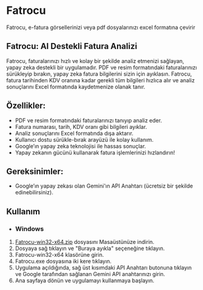 # Fatrocu
Fatrocu, e-fatura görsellerinizi veya pdf dosyalarınızı excel formatına çevirir

## Fatrocu: AI Destekli Fatura Analizi

Fatrocu, faturalarınızı hızlı ve kolay bir şekilde analiz etmenizi sağlayan, yapay zeka destekli bir uygulamadır. PDF ve resim formatındaki faturalarınızı sürükleyip bırakın, yapay zeka fatura bilgilerini sizin için ayıklasın. Fatrocu, fatura tarihinden KDV oranına kadar gerekli tüm bilgileri hızlıca alır ve analiz sonuçlarını Excel formatında kaydetmenize olanak tanır.

## Özellikler:

- PDF ve resim formatındaki faturalarınızı tanıyıp analiz eder.
- Fatura numarası, tarih, KDV oranı gibi bilgileri ayıklar.
- Analiz sonuçlarını Excel formatında dışa aktarır.
- Kullanıcı dostu sürükle-bırak arayüzü ile kolay kullanım.
- Google’ın yapay zeka teknolojisi ile hassas sonuçlar.
- Yapay zekanın gücünü kullanarak fatura işlemlerinizi hızlandırın!

## Gereksinimler:

- Google’ın yapay zekası olan Gemini'ın API Anahtarı (ücretsiz bir şekilde edinebilirsiniz).

## Kullanım
- ### Windows
 1. <a href="https://github.com/Nec0ti/Fatrocu/releases/download/release/fatrocu-win32-x64.zip">Fatrocu-win32-x64.zip</a> dosyasını Masaüstünüze indirin.
 2. Dosyaya sağ tıklayın ve "Buraya ayıkla" seçeneğine tıklayın.
 3. Fatrocu-win32-x64 klasörüne girin.
 4. Fatrocu.exe dosyasına iki kere tıklayın.
 5. Uygulama açıldığında, sağ üst kısımdaki API Anahtarı butonuna tıklayın ve Google tarafından sağlanan Gemini API anahtarınızı girin.
 6. Ana sayfaya dönün ve uygulamayı kullanmaya başlayın.
